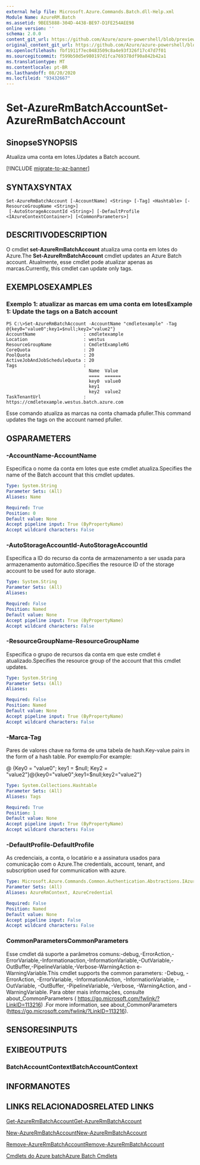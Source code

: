 ```yaml
---
external help file: Microsoft.Azure.Commands.Batch.dll-Help.xml
Module Name: AzureRM.Batch
ms.assetid: 9BEE5888-304D-4438-BE97-D1FE254AEE98
online version: ''
schema: 2.0.0
content_git_url: https://github.com/Azure/azure-powershell/blob/preview/src/ResourceManager/AzureBatch/Commands.Batch/help/Set-AzureRmBatchAccount.md
original_content_git_url: https://github.com/Azure/azure-powershell/blob/preview/src/ResourceManager/AzureBatch/Commands.Batch/help/Set-AzureRmBatchAccount.md
ms.openlocfilehash: fbf1911f7ec0483509c8a4e93f326f17c47d7f01
ms.sourcegitcommit: f599b50d5e980197d1fca769378df90a842b42a1
ms.translationtype: MT
ms.contentlocale: pt-BR
ms.lasthandoff: 08/20/2020
ms.locfileid: "93432667"
---
```

# <span data-ttu-id="6263b-101">Set-AzureRmBatchAccount</span><span class="sxs-lookup"><span data-stu-id="6263b-101">Set-AzureRmBatchAccount</span></span>

## <span data-ttu-id="6263b-102">Sinopse</span><span class="sxs-lookup"><span data-stu-id="6263b-102">SYNOPSIS</span></span>
<span data-ttu-id="6263b-103">Atualiza uma conta em lotes.</span><span class="sxs-lookup"><span data-stu-id="6263b-103">Updates a Batch account.</span></span>

[!INCLUDE [migrate-to-az-banner](../../includes/migrate-to-az-banner.md)]

## <span data-ttu-id="6263b-104">SYNTAX</span><span class="sxs-lookup"><span data-stu-id="6263b-104">SYNTAX</span></span>

```
Set-AzureRmBatchAccount [-AccountName] <String> [-Tag] <Hashtable> [-ResourceGroupName <String>]
 [-AutoStorageAccountId <String>] [-DefaultProfile <IAzureContextContainer>] [<CommonParameters>]
```

## <span data-ttu-id="6263b-105">DESCRITIVO</span><span class="sxs-lookup"><span data-stu-id="6263b-105">DESCRIPTION</span></span>
<span data-ttu-id="6263b-106">O cmdlet **set-AzureRmBatchAccount** atualiza uma conta em lotes do Azure.</span><span class="sxs-lookup"><span data-stu-id="6263b-106">The **Set-AzureRmBatchAccount** cmdlet updates an Azure Batch account.</span></span>
<span data-ttu-id="6263b-107">Atualmente, esse cmdlet pode atualizar apenas as marcas.</span><span class="sxs-lookup"><span data-stu-id="6263b-107">Currently, this cmdlet can update only tags.</span></span>

## <span data-ttu-id="6263b-108">EXEMPLOS</span><span class="sxs-lookup"><span data-stu-id="6263b-108">EXAMPLES</span></span>

### <span data-ttu-id="6263b-109">Exemplo 1: atualizar as marcas em uma conta em lotes</span><span class="sxs-lookup"><span data-stu-id="6263b-109">Example 1: Update the tags on a Batch account</span></span>
```
PS C:\>Set-AzureRmBatchAccount -AccountName "cmdletexample" -Tag @{key0="value0";key1=$null;key2="value2"}
AccountName                  : cmdletexample
Location                     : westus
ResourceGroupName            : CmdletExampleRG
CoreQuota                    : 20
PoolQuota                    : 20
ActiveJobAndJobScheduleQuota : 20
Tags                         :
                               Name  Value
                               ====  ======
                               key0  value0
                               key1
                               key2  value2
TaskTenantUrl                : https://cmdletexample.westus.batch.azure.com
```

<span data-ttu-id="6263b-110">Esse comando atualiza as marcas na conta chamada pfuller.</span><span class="sxs-lookup"><span data-stu-id="6263b-110">This command updates the tags on the account named pfuller.</span></span>

## <span data-ttu-id="6263b-111">OS</span><span class="sxs-lookup"><span data-stu-id="6263b-111">PARAMETERS</span></span>

### <span data-ttu-id="6263b-112">-AccountName</span><span class="sxs-lookup"><span data-stu-id="6263b-112">-AccountName</span></span>
<span data-ttu-id="6263b-113">Especifica o nome da conta em lotes que este cmdlet atualiza.</span><span class="sxs-lookup"><span data-stu-id="6263b-113">Specifies the name of the Batch account that this cmdlet updates.</span></span>

```yaml
Type: System.String
Parameter Sets: (All)
Aliases: Name

Required: True
Position: 0
Default value: None
Accept pipeline input: True (ByPropertyName)
Accept wildcard characters: False
```

### <span data-ttu-id="6263b-114">-AutoStorageAccountId</span><span class="sxs-lookup"><span data-stu-id="6263b-114">-AutoStorageAccountId</span></span>
<span data-ttu-id="6263b-115">Especifica a ID do recurso da conta de armazenamento a ser usada para armazenamento automático.</span><span class="sxs-lookup"><span data-stu-id="6263b-115">Specifies the resource ID of the storage account to be used for auto storage.</span></span>

```yaml
Type: System.String
Parameter Sets: (All)
Aliases: 

Required: False
Position: Named
Default value: None
Accept pipeline input: True (ByPropertyName)
Accept wildcard characters: False
```

### <span data-ttu-id="6263b-116">-ResourceGroupName</span><span class="sxs-lookup"><span data-stu-id="6263b-116">-ResourceGroupName</span></span>
<span data-ttu-id="6263b-117">Especifica o grupo de recursos da conta em que este cmdlet é atualizado.</span><span class="sxs-lookup"><span data-stu-id="6263b-117">Specifies the resource group of the account that this cmdlet updates.</span></span>

```yaml
Type: System.String
Parameter Sets: (All)
Aliases: 

Required: False
Position: Named
Default value: None
Accept pipeline input: True (ByPropertyName)
Accept wildcard characters: False
```

### <span data-ttu-id="6263b-118">-Marca</span><span class="sxs-lookup"><span data-stu-id="6263b-118">-Tag</span></span>
<span data-ttu-id="6263b-119">Pares de valores chave na forma de uma tabela de hash.</span><span class="sxs-lookup"><span data-stu-id="6263b-119">Key-value pairs in the form of a hash table.</span></span> <span data-ttu-id="6263b-120">Por exemplo:</span><span class="sxs-lookup"><span data-stu-id="6263b-120">For example:</span></span>

<span data-ttu-id="6263b-121">@ {Key0 = "value0"; key1 = $null; Key2 = "value2"}</span><span class="sxs-lookup"><span data-stu-id="6263b-121">@{key0="value0";key1=$null;key2="value2"}</span></span>

```yaml
Type: System.Collections.Hashtable
Parameter Sets: (All)
Aliases: Tags

Required: True
Position: 1
Default value: None
Accept pipeline input: True (ByPropertyName)
Accept wildcard characters: False
```

### <span data-ttu-id="6263b-122">-DefaultProfile</span><span class="sxs-lookup"><span data-stu-id="6263b-122">-DefaultProfile</span></span>
<span data-ttu-id="6263b-123">As credenciais, a conta, o locatário e a assinatura usados para comunicação com o Azure.</span><span class="sxs-lookup"><span data-stu-id="6263b-123">The credentials, account, tenant, and subscription used for communication with azure.</span></span>

```yaml
Type: Microsoft.Azure.Commands.Common.Authentication.Abstractions.IAzureContextContainer
Parameter Sets: (All)
Aliases: AzureRmContext, AzureCredential

Required: False
Position: Named
Default value: None
Accept pipeline input: False
Accept wildcard characters: False
```

### <span data-ttu-id="6263b-124">CommonParameters</span><span class="sxs-lookup"><span data-stu-id="6263b-124">CommonParameters</span></span>
<span data-ttu-id="6263b-125">Esse cmdlet dá suporte a parâmetros comuns:-debug,-ErrorAction,-ErrorVariable,-Informationaction,-InformationVariable,-OutVariable,-OutBuffer,-PipelineVariable,-Verbose-WarningAction e-WarningVariable.</span><span class="sxs-lookup"><span data-stu-id="6263b-125">This cmdlet supports the common parameters: -Debug, -ErrorAction, -ErrorVariable, -InformationAction, -InformationVariable, -OutVariable, -OutBuffer, -PipelineVariable, -Verbose, -WarningAction, and -WarningVariable.</span></span> <span data-ttu-id="6263b-126">Para obter mais informações, consulte about_CommonParameters ( https://go.microsoft.com/fwlink/?LinkID=113216) .</span><span class="sxs-lookup"><span data-stu-id="6263b-126">For more information, see about_CommonParameters (https://go.microsoft.com/fwlink/?LinkID=113216).</span></span>

## <span data-ttu-id="6263b-127">SENSORES</span><span class="sxs-lookup"><span data-stu-id="6263b-127">INPUTS</span></span>

## <span data-ttu-id="6263b-128">EXIBE</span><span class="sxs-lookup"><span data-stu-id="6263b-128">OUTPUTS</span></span>

### <span data-ttu-id="6263b-129">BatchAccountContext</span><span class="sxs-lookup"><span data-stu-id="6263b-129">BatchAccountContext</span></span>

## <span data-ttu-id="6263b-130">INFORMA</span><span class="sxs-lookup"><span data-stu-id="6263b-130">NOTES</span></span>

## <span data-ttu-id="6263b-131">LINKS RELACIONADOS</span><span class="sxs-lookup"><span data-stu-id="6263b-131">RELATED LINKS</span></span>

[<span data-ttu-id="6263b-132">Get-AzureRmBatchAccount</span><span class="sxs-lookup"><span data-stu-id="6263b-132">Get-AzureRmBatchAccount</span></span>](./Get-AzureRmBatchAccount.md)

[<span data-ttu-id="6263b-133">New-AzureRmBatchAccount</span><span class="sxs-lookup"><span data-stu-id="6263b-133">New-AzureRmBatchAccount</span></span>](./New-AzureRmBatchAccount.md)

[<span data-ttu-id="6263b-134">Remove-AzureRmBatchAccount</span><span class="sxs-lookup"><span data-stu-id="6263b-134">Remove-AzureRmBatchAccount</span></span>](./Remove-AzureRmBatchAccount.md)

[<span data-ttu-id="6263b-135">Cmdlets do Azure batch</span><span class="sxs-lookup"><span data-stu-id="6263b-135">Azure Batch Cmdlets</span></span>](./AzureRM.Batch.md)
